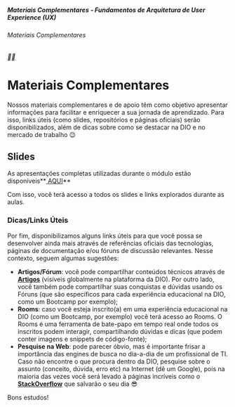 ##### Materiais Complementares - Fundamentos de Arquitetura de User Experience (UX)

###### Materiais Complementares

[**](https://web.dio.me/course/materiais-complementares-fundamentos-de-arquitetura-de-user-experience-ux/learning/5ca7ccf2-6ad4-4cf3-9a3b-a89ccb6d0b1b?back=/track/formacao-ux-designer&tab=path&moduleId=undefined)[**](https://web.dio.me/course/materiais-complementares-fundamentos-de-arquitetura-de-user-experience-ux/learning/5ca7ccf2-6ad4-4cf3-9a3b-a89ccb6d0b1b?back=/track/formacao-ux-designer&tab=path&moduleId=undefined)

# **Materiais Complementares**

Nossos materiais complementares e de apoio têm como objetivo apresentar informações para facilitar e enriquecer a sua jornada de aprendizado. Para isso, links úteis (como slides, repositórios e páginas oficiais) serão disponibilizados, além de dicas sobre como se destacar na DIO e no mercado de trabalho 😉

 

## **Slides**

As apresentações completas utilizadas durante o módulo estão disponíveis**[ ](https://docs.google.com/presentation/d/1lf5Z39hwxqIa-WGLAxkcuJTpEjO-TfDz/edit?usp=sharing&ouid=105300330738120646134&rtpof=true&sd=true)[AQUI](https://academiapme-my.sharepoint.com/:f:/g/personal/nubia_dio_me/Eidt9nEUM-ZJohm_VXKkOXQBOgsAhVjC1qKRWTK3Qj0hrA?e=7PYZ36)**

Com isso, você terá acesso a todos os slides e links explorados durante as aulas.

###  

### **Dicas/Links Úteis**

Por fim, disponibilizamos alguns links úteis para que você possa se desenvolver ainda mais através de referências oficiais das tecnologias, páginas de documentação e/ou fóruns de discussão relevantes. Nesse contexto, seguem algumas sugestões:

- **Artigos/Fórum**: você pode compartilhar conteúdos técnicos através de **[Artigos](https://web.dio.me/articles)** (visíveis globalmente na plataforma da DIO). Por outro lado, você também pode compartilhar suas conquistas e dúvidas usando os Fóruns (que são específicos para cada experiência educacional na DIO, como um Bootcamp por exemplo);
- **Rooms**: caso você esteja inscrito(a) em uma experiência educacional na DIO (como um Bootcamp, por exemplo) você terá acesso ao Rooms. O Rooms é uma ferramenta de bate-papo em tempo real onde todos os inscritos podem interagir, compartilhando dúvidas e dicas (que podem conter imagens e snippets de código-fonte);
- **Pesquise na Web**: pode parecer óbvio, mas é importante frisar a importância das engines de busca no dia-a-dia de um profissional de TI. Caso não encontre o que procura dentro da DIO, pesquise sobre o assunto (conceito, dúvida, erro etc) na Internet (dê um Google), pois na maioria das vezes você será levado à páginas incríveis como o **[StackOverflow](https://stackoverflow.com/)** que salvarão o seu dia 😎

 

Bons estudos!